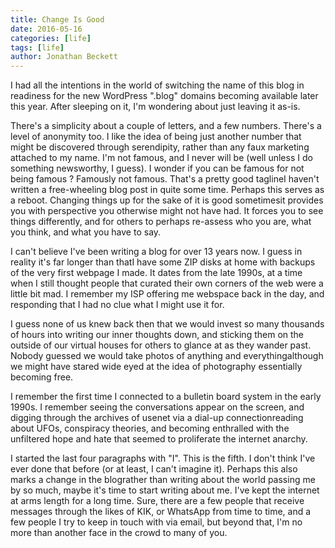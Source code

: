 ```yaml
---
title: Change Is Good
date: 2016-05-16
categories: [life]
tags: [life]
author: Jonathan Beckett
---
```


I had all the intentions in the world of switching the name of this blog in readiness for the new WordPress ".blog" domains becoming available later this year. After sleeping on it, I'm wondering about just leaving it as-is.

There's a simplicity about a couple of letters, and a few numbers. There's a level of anonymity too. I like the idea of being just another number that might be discovered through serendipity, rather than any faux marketing attached to my name. I'm not famous, and I never will be (well unless I do something newsworthy, I guess). I wonder if you can be famous for not being famous ? Famously not famous. That's a pretty good taglineI haven't written a free-wheeling blog post in quite some time. Perhaps this serves as a reboot. Changing things up for the sake of it is good sometimesit provides you with perspective you otherwise might not have had. It forces you to see things differently, and for others to perhaps re-assess who you are, what you think, and what you have to say.

I can't believe I've been writing a blog for over 13 years now. I guess in reality it's far longer than thatI have some ZIP disks at home with backups of the very first webpage I made. It dates from the late 1990s, at a time when I still thought people that curated their own corners of the web were a little bit mad. I remember my ISP offering me webspace back in the day, and responding that I had no clue what I might use it for.

I guess none of us knew back then that we would invest so many thousands of hours into writing our inner thoughts down, and sticking them on the outside of our virtual houses for others to glance at as they wander past. Nobody guessed we would take photos of anything and everythingalthough we might have stared wide eyed at the idea of photography essentially becoming free.

I remember the first time I connected to a bulletin board system in the early 1990s. I remember seeing the conversations appear on the screen, and digging through the archives of usenet via a dial-up connectionreading about UFOs, conspiracy theories, and becoming enthralled with the unfiltered hope and hate that seemed to proliferate the internet anarchy.

I started the last four paragraphs with "I". This is the fifth. I don't think I've ever done that before (or at least, I can't imagine it). Perhaps this also marks a change in the blograther than writing about the world passing me by so much, maybe it's time to start writing about me. I've kept the internet at arms length for a long time. Sure, there are a few people that receive messages through the likes of KIK, or WhatsApp from time to time, and a few people I try to keep in touch with via email, but beyond that, I'm no more than another face in the crowd to many of you.